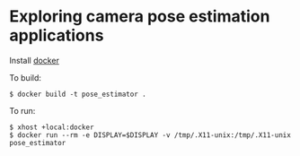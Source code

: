 # Exploring camera pose estimation applications

Install [docker](https://docs.docker.com/engine/install/)

To build:
```
$ docker build -t pose_estimator .
```

To run:
```
$ xhost +local:docker
$ docker run --rm -e DISPLAY=$DISPLAY -v /tmp/.X11-unix:/tmp/.X11-unix pose_estimator
```